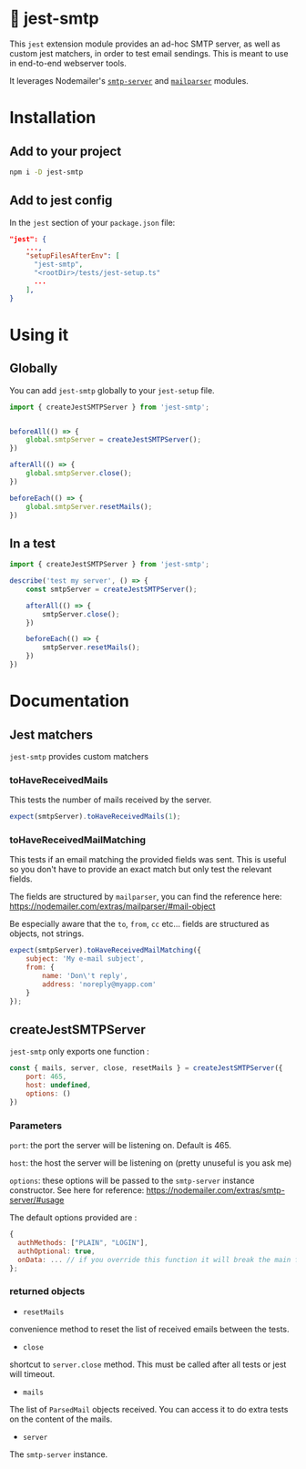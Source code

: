 # 📩 jest-smtp

This `jest` extension module provides an ad-hoc SMTP server, as well as custom jest matchers, in order to test email sendings. This is meant to use in end-to-end webserver tools.

It leverages Nodemailer's [`smtp-server`](https://nodemailer.com/extras/smtp-server/) and [`mailparser`](https://nodemailer.com/extras/mailparser/) modules.

# Installation

## Add to your project

```bash
npm i -D jest-smtp
```

## Add to jest config

In the `jest` section of your `package.json` file:

```json
"jest": {
    ...,
    "setupFilesAfterEnv": [
      "jest-smtp",
      "<rootDir>/tests/jest-setup.ts"
      ...
    ],
}
```

# Using it

## Globally

You can add `jest-smtp` globally to your `jest-setup` file.

```javascript
import { createJestSMTPServer } from 'jest-smtp';


beforeAll(() => {
    global.smtpServer = createJestSMTPServer();
})

afterAll(() => {
    global.smtpServer.close();
})

beforeEach(() => {
    global.smtpServer.resetMails();
})
```

## In a test

```javascript
import { createJestSMTPServer } from 'jest-smtp';

describe('test my server', () => {
    const smtpServer = createJestSMTPServer();

    afterAll(() => {
        smtpServer.close();
    })

    beforeEach(() => {
        smtpServer.resetMails();
    })
})
```

# Documentation

## Jest matchers

`jest-smtp` provides custom matchers

### toHaveReceivedMails

This tests the number of mails received by the server.

```javascript
expect(smtpServer).toHaveReceivedMails(1);
```

### toHaveReceivedMailMatching

This tests if an email matching the provided fields was sent. This is useful so you don't have to provide an exact match but only test the relevant fields.

The fields are structured by `mailparser`, you can find the reference here: https://nodemailer.com/extras/mailparser/#mail-object

Be especially aware that the `to`, `from`, `cc` etc... fields are structured as objects, not strings.

```javascript
expect(smtpServer).toHaveReceivedMailMatching({
    subject: 'My e-mail subject',
    from: {
        name: 'Don\'t reply',
        address: 'noreply@myapp.com'
    }
});
```

## createJestSMTPServer

`jest-smtp` only exports one function : 

```javascript
const { mails, server, close, resetMails } = createJestSMTPServer({
    port: 465,
    host: undefined,
    options: ()
})
```

### Parameters

`port`: the port the server will be listening on. Default is 465.

`host`: the host the server will be listening on (pretty unuseful is you ask me)

`options`: these options will be passed to the `smtp-server` instance constructor. See here for reference: https://nodemailer.com/extras/smtp-server/#usage

The default options provided are :

```javascript
{
  authMethods: ["PLAIN", "LOGIN"],
  authOptional: true,
  onData: ... // if you override this function it will break the main features of the plugin
};
```

### returned objects

- `resetMails`

convenience method to reset the list of received emails between the tests.

- `close`

shortcut to `server.close` method. This must be called after all tests or jest will timeout.

- `mails`

The list of `ParsedMail` objects received. You can access it to do extra tests on the content of the mails.

- `server`

The `smtp-server` instance.

